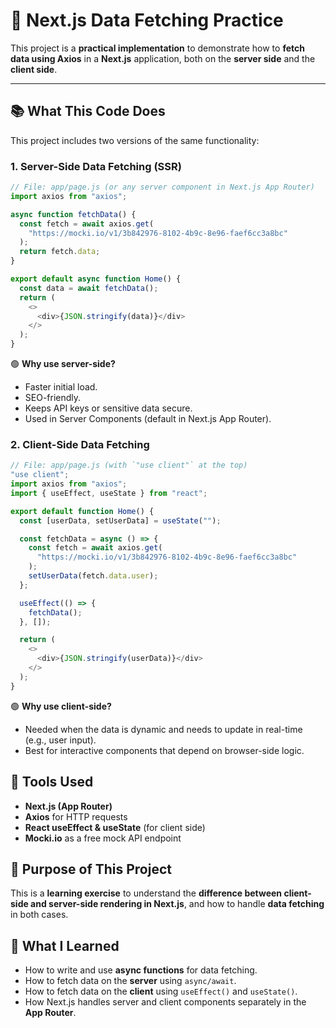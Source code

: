 
# 🚀 Next.js Data Fetching Practice

This project is a **practical implementation** to demonstrate how to **fetch data using Axios** in a **Next.js** application, both on the **server side** and the **client side**.

---

## 📚 What This Code Does

This project includes two versions of the same functionality:

### 1. **Server-Side Data Fetching (SSR)**

```js
// File: app/page.js (or any server component in Next.js App Router)
import axios from "axios";

async function fetchData() {
  const fetch = await axios.get(
    "https://mocki.io/v1/3b842976-8102-4b9c-8e96-faef6cc3a8bc"
  );
  return fetch.data;
}

export default async function Home() {
  const data = await fetchData();
  return (
    <>
      <div>{JSON.stringify(data)}</div>
    </>
  );
}
```

🟢 **Why use server-side?**

* Faster initial load.
* SEO-friendly.
* Keeps API keys or sensitive data secure.
* Used in Server Components (default in Next.js App Router).


### 2. **Client-Side Data Fetching**

```js
// File: app/page.js (with `"use client"` at the top)
"use client";
import axios from "axios";
import { useEffect, useState } from "react";

export default function Home() {
  const [userData, setUserData] = useState("");

  const fetchData = async () => {
    const fetch = await axios.get(
      "https://mocki.io/v1/3b842976-8102-4b9c-8e96-faef6cc3a8bc"
    );
    setUserData(fetch.data.user);
  };

  useEffect(() => {
    fetchData();
  }, []);

  return (
    <>
      <div>{JSON.stringify(userData)}</div>
    </>
  );
}
```

🟢 **Why use client-side?**

* Needed when the data is dynamic and needs to update in real-time (e.g., user input).
* Best for interactive components that depend on browser-side logic.


## 🔧 Tools Used

* **Next.js (App Router)**
* **Axios** for HTTP requests
* **React useEffect & useState** (for client side)
* **Mocki.io** as a free mock API endpoint


## 📌 Purpose of This Project

 This is a **learning exercise** to understand the **difference between client-side and server-side rendering in Next.js**, and how to handle **data fetching** in both cases.


## 🧠 What I Learned

* How to write and use **async functions** for data fetching.
* How to fetch data on the **server** using `async/await`.
* How to fetch data on the **client** using `useEffect()` and `useState()`.
* How Next.js handles server and client components separately in the **App Router**.

